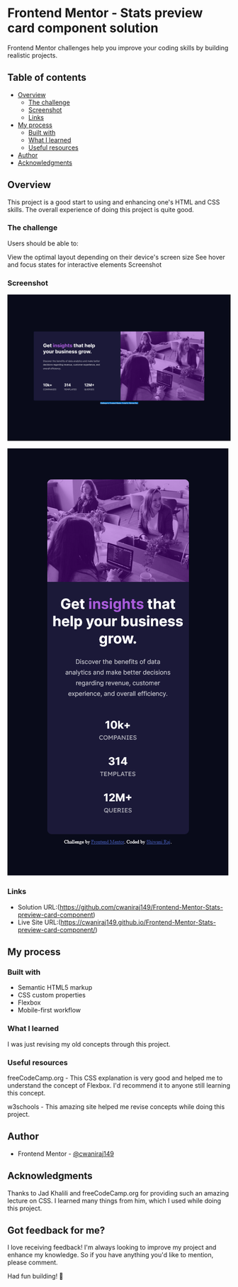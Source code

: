 # Frontend Mentor - Stats preview card component solution

Frontend Mentor challenges help you improve your coding skills by building realistic projects. 

## Table of contents

- [Overview](#overview)
  - [The challenge](#the-challenge)
  - [Screenshot](#screenshot)
  - [Links](#links)
- [My process](#my-process)
  - [Built with](#built-with)
  - [What I learned](#what-i-learned)
  - [Useful resources](#useful-resources)
- [Author](#author)
- [Acknowledgments](#acknowledgments)


## Overview
This project is a good start to using and enhancing one's HTML and CSS skills. The overall experience of doing this project is quite good.
### The challenge

Users should be able to:

View the optimal layout depending on their device's screen size
See hover and focus states for interactive elements
Screenshot

### Screenshot

![desktop-preview 1440px](image.png)

![mobile-preview 375px](image-1.png)

### Links

- Solution URL:(https://github.com/cwaniraj149/Frontend-Mentor-Stats-preview-card-component)
- Live Site URL:(https://cwaniraj149.github.io/Frontend-Mentor-Stats-preview-card-component/)

## My process

### Built with

- Semantic HTML5 markup
- CSS custom properties
- Flexbox
- Mobile-first workflow

### What I learned

I was just revising my old concepts through this project.

### Useful resources

freeCodeCamp.org - This CSS explanation is very good and helped me to understand the concept of Flexbox. I'd recommend it to anyone still learning this concept.

w3schools - This amazing site helped me revise concepts while doing this project.

## Author

- Frontend Mentor - [@cwaniraj149](https://www.frontendmentor.io/profile/cwaniraj149)

## Acknowledgments

Thanks to Jad Khalili and freeCodeCamp.org for providing such an amazing lecture on CSS. I learned many things from him, which I used while doing this project.

## Got feedback for me?

I love receiving feedback! I'm always looking to improve my project and enhance my knowledge. So if you have anything you'd like to mention, please comment.

Had fun building! 🚀